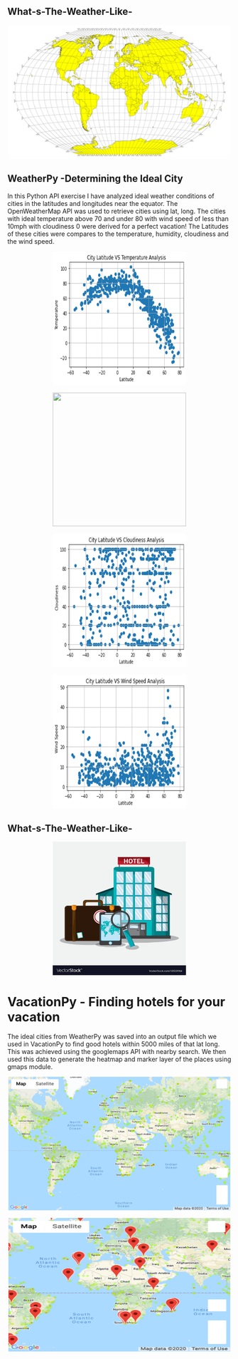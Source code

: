 ## What-s-The-Weather-Like-
<p align="center">
  <img width="500" height="300" src="https://github.com/narayanan-nithya/What-s-The-Weather-Like-/blob/master/equatorsign.png">
</p>

## WeatherPy -Determining the Ideal City
In this Python API exercise I have analyzed ideal weather conditions of cities in the latitudes and longitudes near the equator. The OpenWeatherMap API was used to retrieve cities using lat, long. The cities with ideal temperature above 70 and under 80 with wind speed of less than 10mph with cloudiness 0 were derived for a perfect vacation! The Latitudes of these cities were compares to the temperature, humidity, cloudiness and the wind speed. 
<p align="center">
  <img width="300" height="300" src="https://github.com/narayanan-nithya/What-s-The-Weather-Like-/blob/master/Scatter%20Plot%201.png">
</p>
<p align="center">
  <img width="300" height="300" src="https://https://github.com/narayanan-nithya/What-s-The-Weather-Like-/blob/master/Scatter%20Plot%202.png">
</p>
<p align="center">
  <img width="300" height="300" src="https://github.com/narayanan-nithya/What-s-The-Weather-Like-/blob/master/Scatter%20Plot%203.png">
</p>
<p align="center">
  <img width="300" height="300" src="https://github.com/narayanan-nithya/What-s-The-Weather-Like-/blob/master/Scatter%20Plot%204.png">
</p>

## What-s-The-Weather-Like-
<p align="center">
  <img width="300" height="300" src="https://github.com/narayanan-nithya/What-s-The-Weather-Like-/blob/master/10320964.jpg">
</p>

# VacationPy - Finding hotels for your vacation
The ideal cities from WeatherPy was saved into an output file which we used in VacationPy to find good hotels within 5000 miles of that lat long. This was achieved using the googlemaps API with nearby search. We then used this data to generate the heatmap and marker layer of the places using gmaps module. 

<p align="center">
  <img width="500" height="300" src="https://github.com/narayanan-nithya/What-s-The-Weather-Like-/blob/master/map%20(1).png">
</p>

<p align="center">
  <img width="500" height="300" src="https://github.com/narayanan-nithya/What-s-The-Weather-Like-/blob/master/map.png">
</p>
